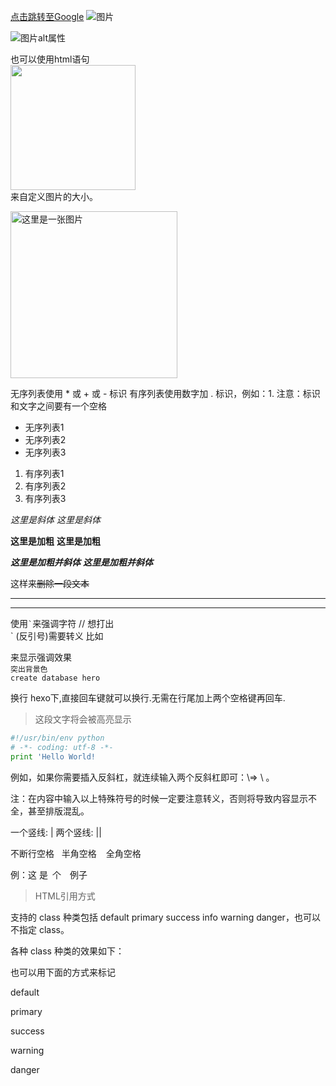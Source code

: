 

[点击跳转至Google](https://www.google.com)
![图片](http://e.hiphotos.baidu.com/image/pic/item/55e736d12f2eb93867023248df628535e5dd6f19.jpg)

![图片alt属性](http://e.hiphotos.baidu.com/image/pic/item/55e736d12f2eb93867023248df628535e5dd6f19.jpg "图片标题")

也可以使用html语句  
<img src="http://e.hiphotos.baidu.com/image/pic/item/55e736d12f2eb93867023248df628535e5dd6f19.jpg" width="200" height="200">  
来自定义图片的大小。

<img width="267px" alt="这里是一张图片" src="https://cdn.pixabay.com/photo/2021/01/21/09/58/grebe-5936866_1280.jpg"/>


无序列表使用 * 或 + 或 - 标识
有序列表使用数字加 . 标识，例如：1.
注意：标识和文字之间要有一个空格

- 无序列表1
- 无序列表2
- 无序列表3

1. 有序列表1
2. 有序列表2
3. 有序列表3

*这里是斜体*
_这里是斜体_

**这里是加粗**
__这里是加粗__

***这里是加粗并斜体***
___这里是加粗并斜体___

这样来~~删除一段文本~~

***
---
使用<code>\`</code>来强调字符 // 想打出  
` (反引号)需要转义
比如    

来显示强调效果  
`突出背景色`  
`create database hero`  

换行
hexo下,直接回车键就可以换行.无需在行尾加上两个空格键再回车.

> 这段文字将会被高亮显示

```Python
#!/usr/bin/env python
# -*- coding: utf-8 -*-
print 'Hello World! 
```

例如，如果你需要插入反斜杠，就连续输入两个反斜杠即可：\\=> \ 。

注：在内容中输入以上特殊符号的时候一定要注意转义，否则将导致内容显示不全，甚至排版混乱。

一个竖线: &#124;
两个竖线: &#124;&#124;

不断行空格 &nbsp;
半角空格 &ensp;
全角空格 &emsp;

例：这&nbsp;是&ensp;个&emsp;例子  



<blockquote class="blockquote-center">HTML引用方式</blockquote>

支持的 class 种类包括 default primary success info warning danger，也可以不指定 class。

各种 class 种类的效果如下：

也可以用下面的方式来标记

<div class="note default"><p>default</p></div>
<div class="note primary"><p>primary</p></div>
<div class="note success"><p>success</p></div>
<div class="note warning"><p>warning</p></div>
<div class="note danger"><p>danger</p></div>

